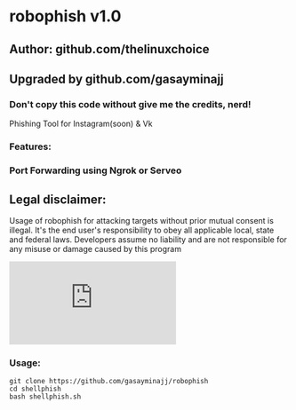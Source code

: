 # robophish v1.0
## Author: github.com/thelinuxchoice
## Upgraded by github.com/gasayminajj
### Don't copy this code without give me the credits, nerd! 

Phishing Tool for Instagram(soon) & Vk

### Features:
### Port Forwarding using Ngrok or Serveo

## Legal disclaimer:

Usage of robophish for attacking targets without prior mutual consent is illegal. It's the end user's responsibility to obey all applicable local, state and federal laws. Developers assume no liability and are not responsible for any misuse or damage caused by this program 

![alt text](https://hostingkartinok.com/show-image.php?id=ac2b9961d22560ce08112b683b897558)

### Usage:
```
git clone https://github.com/gasayminajj/robophish
cd shellphish
bash shellphish.sh
```

